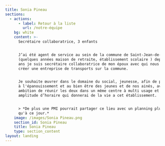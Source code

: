 ```yaml
---
title: Sonia Pineau
sections:
  - actions:
      - label: Retour à la liste
        url: /notre-équipe
    bg: white
    content: >-
      Secrétaire collaboratrice, 3 enfants


      J’ai été agent de service au sein de la commune de Saint-Jean-de-Monts
      (quelques années maison de retraite, établissement scolaire ) depuis 15
      ans je suis secrétaire collaboratrice de mon époux avec qui nous avons
      créer une entreprise de transports sur la commune.


      Je souhaite œuvrer dans le domaine du social, jeunesse, afin de participer
      à l'épanouissement et au bien être des jeunes et de nos ainés, avec pour
      ambition de réunir les deux dans un même centre à multi usage et une
      amplitude d’horaire qui donnerai de la vie a cet établissement. 


      > *De plus une PMI pourrait partager ce lieu avec un planning plus large
      qu'à ce jour.*
    image: /images/Sonia Pineau.png
    section_id: Sonia Pineau
    title: Sonia Pineau
    type: section_content
layout: landing
---
```


